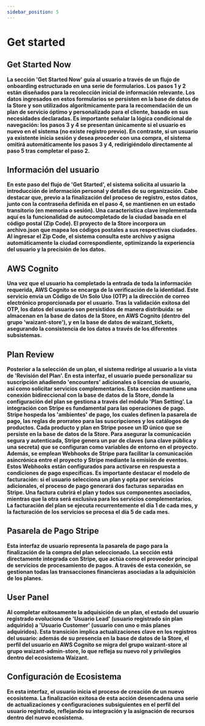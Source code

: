 ```yaml
---
sidebar_position: 5
---
```


# Get started

## Get Started Now

**La sección 'Get Started Now' guía al usuario a través de un flujo de onboarding estructurado en una serie de formularios. Los pasos 1 y 2 están diseñados para la recolección inicial de información relevante. Los datos ingresados en estos formularios se persisten en la base de datos de la Store y son utilizados algorítmicamente para la recomendación de un plan de servicio óptimo y personalizado para el cliente, basado en sus necesidades declaradas. Es importante señalar la lógica condicional de navegación: los pasos 3 y 4 se presentan únicamente si el usuario es nuevo en el sistema (no existe registro previo). En contraste, si un usuario ya existente inicia sesión y desea proceder con una compra, el sistema omitirá automáticamente los pasos 3 y 4, redirigiéndolo directamente al paso 5 tras completar el paso 2.**

## Información del usuario

**En este paso del flujo de 'Get Started', el sistema solicita al usuario la introducción de información personal y detalles de su organización. Cabe destacar que, previo a la finalización del proceso de registro, estos datos, junto con la contraseña definida en el paso 4, se mantienen en un estado transitorio (en memoria o sesión). Una característica clave implementada aquí es la funcionalidad de autocompletado de la ciudad basada en el código postal (Zip Code). El proyecto de la Store incorpora un archivo.json que mapea los códigos postales a sus respectivas ciudades. Al ingresar el Zip Code, el sistema consulta este archivo y asigna automáticamente la ciudad correspondiente, optimizando la experiencia del usuario y la precisión de los datos.**

## AWS Cognito

**Una vez que el usuario ha completado la entrada de toda la información requerida, AWS Cognito se encarga de la verificación de la identidad. Este servicio envía un Código de Un Solo Uso (OTP) a la dirección de correo electrónico proporcionada por el usuario. Tras la validación exitosa del OTP, los datos del usuario son persistidos de manera distribuida: se almacenan en la base de datos de la Store, en AWS Cognito (dentro del grupo 'waizant-store'), y en la base de datos de waizant_tickets, asegurando la consistencia de los datos a través de los diferentes subsistemas.**

## Plan Review

**Posterior a la selección de un plan, el sistema redirige al usuario a la vista de 'Revisión del Plan'. En esta interfaz, el usuario puede personalizar su suscripción añadiendo 'encounters' adicionales o licencias de usuario, así como solicitar servicios complementarios. Esta sección mantiene una conexión bidireccional con la base de datos de la Store, donde la configuración del plan se gestiona a través del módulo 'Plan Setting’. La integración con Stripe es fundamental para las operaciones de pago. Stripe hospeda los 'ambientes' de pago, los cuales definen la pasarela de pago, las reglas de prorrateo para las suscripciones y los catálogos de productos. Cada producto y plan en Stripe posee un ID único que se persiste en la base de datos de la Store. Para asegurar la comunicación segura y autenticada, Stripe genera un par de claves (una clave pública y una secreta) que se configuran como variables de entorno en el proyecto. Además, se emplean Webhooks de Stripe para facilitar la comunicación asincrónica entre el proyecto y Stripe mediante la emisión de eventos. Estos Webhooks están configurados para activarse en respuesta a condiciones de pago específicas. Es importante destacar el modelo de facturación: si el usuario selecciona un plan y opta por servicios adicionales, el proceso de pago generará dos facturas separadas en Stripe. Una factura cubrirá el plan y todos sus componentes asociados, mientras que la otra será exclusiva para los servicios complementarios. La facturación del plan se ejecuta recurrentemente el día 1 de cada mes, y la facturación de los servicios se procesa el día 5 de cada mes.**

## Pasarela de Pago Stripe

**Esta interfaz de usuario representa la pasarela de pago para la finalización de la compra del plan seleccionado. La sección está directamente integrada con Stripe, que actúa como el proveedor principal de servicios de procesamiento de pagos. A través de esta conexión, se gestionan todas las transacciones financieras asociadas a la adquisición de los planes.**

## User Panel

**Al completar exitosamente la adquisición de un plan, el estado del usuario registrado evoluciona de 'Usuario Lead' (usuario registrado sin plan adquirido) a 'Usuario Customer' (usuario con uno o más planes adquiridos). Esta transición implica actualizaciones clave en los registros del usuario: además de su presencia en la base de datos de la Store, el perfil del usuario en AWS Cognito se migra del grupo waizant-store al grupo waizant-admin-store, lo que refleja su nuevo rol y privilegios dentro del ecosistema Waizant.**

## Configuración de Ecosistema

**En esta interfaz, el usuario inicia el proceso de creación de un nuevo ecosistema. La finalización exitosa de esta acción desencadena una serie de actualizaciones y configuraciones subsiguientes en el perfil del usuario registrado, reflejando su integración y la asignación de recursos dentro del nuevo ecosistema.**
